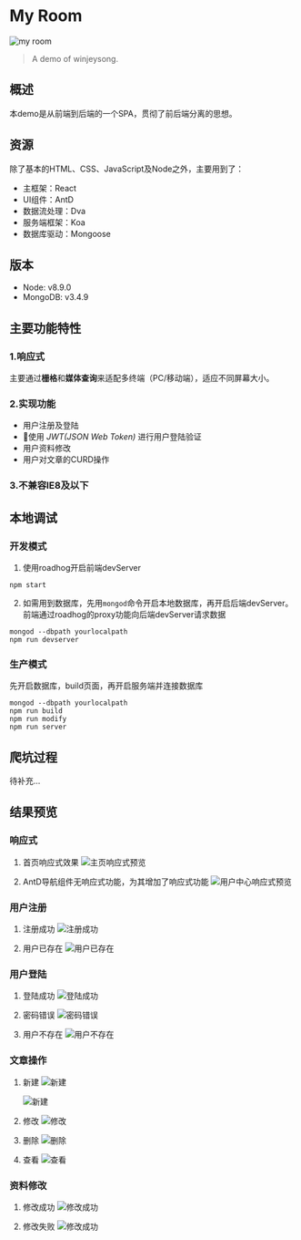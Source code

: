 # My Room
![my room](http://p5h83rark.bkt.clouddn.com/preview.png)
>A demo of winjeysong.
## 概述
本demo是从前端到后端的一个SPA，贯彻了前后端分离的思想。

## 资源
除了基本的HTML、CSS、JavaScript及Node之外，主要用到了：
* 主框架：React
* UI组件：AntD
* 数据流处理：Dva
* 服务端框架：Koa
* 数据库驱动：Mongoose

## 版本
* Node: v8.9.0
* MongoDB: v3.4.9

## 主要功能特性
### 1.响应式
主要通过**栅格**和**媒体查询**来适配多终端（PC/移动端），适应不同屏幕大小。
### 2.实现功能
* 用户注册及登陆
* 使用 *JWT(JSON Web Token)* 进行用户登陆验证
* 用户资料修改
* 用户对文章的CURD操作
### 3.不兼容IE8及以下

## 本地调试
### 开发模式
1. 使用roadhog开启前端devServer
```
npm start
```
2. 如需用到数据库，先用`mongod`命令开启本地数据库，再开启后端devServer。前端通过roadhog的proxy功能向后端devServer请求数据
```
mongod --dbpath yourlocalpath
npm run devserver
```

### 生产模式
先开启数据库，build页面，再开启服务端并连接数据库
```
mongod --dbpath yourlocalpath
npm run build
npm run modify
npm run server
```

## 爬坑过程
待补充...

## 结果预览
### 响应式
1. 首页响应式效果
  ![主页响应式预览](http://p5h83rark.bkt.clouddn.com/responsive-homepage.gif)
  
2. AntD导航组件无响应式功能，为其增加了响应式功能
  ![用户中心响应式预览](http://p5h83rark.bkt.clouddn.com/responsive-usercenter.gif)

### 用户注册
1. 注册成功
  ![注册成功](http://p5h83rark.bkt.clouddn.com/register-success.gif)

2. 用户已存在
  ![用户已存在](http://p5h83rark.bkt.clouddn.com/register-user-exsited.gif)

### 用户登陆
1. 登陆成功
  ![登陆成功](http://p5h83rark.bkt.clouddn.com/login-success.gif)

2. 密码错误
  ![密码错误](http://p5h83rark.bkt.clouddn.com/login-passwd-wrong.gif)

3. 用户不存在
  ![用户不存在](http://p5h83rark.bkt.clouddn.com/login-user-not-existed.gif)

### 文章操作
1. 新建
  ![新建](http://p5h83rark.bkt.clouddn.com/add-new-post.gif)

    ![新建](http://p5h83rark.bkt.clouddn.com/add-new-post-2.gif)

2. 修改
  ![修改](http://p5h83rark.bkt.clouddn.com/modify-post.gif)

3. 删除
  ![删除](http://p5h83rark.bkt.clouddn.com/delete-post.gif)

4. 查看
  ![查看](http://p5h83rark.bkt.clouddn.com/show-post.gif)

### 资料修改
  1. 修改成功
  ![修改成功](http://p5h83rark.bkt.clouddn.com/user-info-modify.gif)

  2. 修改失败
  ![修改成功](http://p5h83rark.bkt.clouddn.com/user-info-modify-failed.gif)
